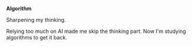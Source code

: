 **Algorithm**

Sharpening my thinking.

Relying too much on AI made me skip the thinking part. 
Now I'm studying algorithms to get it back.
